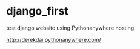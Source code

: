 # django_first

test django website using Pythonanywhere hosting

http://derekdai.pythonanywhere.com/
